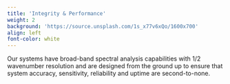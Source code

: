 ```yaml
---
title: 'Integrity & Performance'
weight: 2
background: 'https://source.unsplash.com/1s_x77v6xQo/1600x700'
align: left
font-color: white
---
```


Our systems have broad-band spectral analysis capabilities with 1/2 wavenumber resolution and are designed from the ground up to ensure that system accuracy, sensitivity,  reliability and uptime are second-to-none. 
